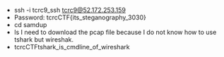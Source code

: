 - ssh -i tcrc9_ssh tcrc9@52.172.253.159
- Password: tcrcCTF{its_steganography_3030}
- cd samdup 
- ls 
I need to download the pcap file because I do not know how to use tshark but wireshak. 
- tcrcCTFtshark_is_cmdline_of_wireshark
